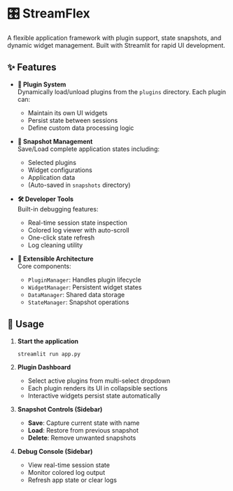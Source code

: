 # 🎛️ StreamFlex

A flexible application framework with plugin support, state snapshots, and dynamic widget management. Built with Streamlit for rapid UI development.

## ✨ Features

- **🔌 Plugin System**  
  Dynamically load/unload plugins from the `plugins` directory. Each plugin can:
  - Maintain its own UI widgets
  - Persist state between sessions
  - Define custom data processing logic

- **📸 Snapshot Management**  
  Save/Load complete application states including:
  - Selected plugins
  - Widget configurations
  - Application data
  - (Auto-saved in `snapshots` directory)

- **🛠️ Developer Tools**  
  Built-in debugging features:
  - Real-time session state inspection
  - Colored log viewer with auto-scroll
  - One-click state refresh
  - Log cleaning utility

- **🧩 Extensible Architecture**  
  Core components:
  - `PluginManager`: Handles plugin lifecycle
  - `WidgetManager`: Persistent widget states
  - `DataManager`: Shared data storage
  - `StateManager`: Snapshot operations


## 🚀 Usage

1. **Start the application**
   ```bash
   streamlit run app.py
   ```

2. **Plugin Dashboard**
   - Select active plugins from multi-select dropdown
   - Each plugin renders its UI in collapsible sections
   - Interactive widgets persist state automatically

3. **Snapshot Controls (Sidebar)**
   - **Save**: Capture current state with name
   - **Load**: Restore from previous snapshot
   - **Delete**: Remove unwanted snapshots

4. **Debug Console (Sidebar)**
   - View real-time session state
   - Monitor colored log output
   - Refresh app state or clear logs